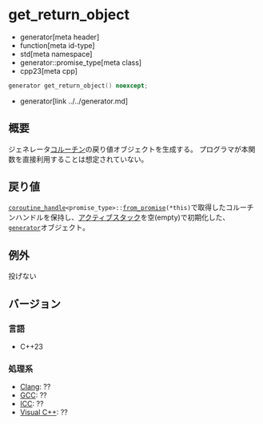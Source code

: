 # get_return_object
* generator[meta header]
* function[meta id-type]
* std[meta namespace]
* generator::promise_type[meta class]
* cpp23[meta cpp]

```cpp
generator get_return_object() noexcept;
```
* generator[link ../../generator.md]

## 概要
ジェネレータ[コルーチン](/lang/cpp20/coroutines.md)の戻り値オブジェクトを生成する。
プログラマが本関数を直接利用することは想定されていない。


## 戻り値
[`coroutine_handle`](/reference/coroutine/coroutine_handle.md)`<promise_type>::`[`from_promise`](/reference/coroutine/coroutine_handle/from_promise.md)`(*this)`で取得したコルーチンハンドルを保持し、[アクティブスタック](../../generator.md)を空(empty)で初期化した、[`generator`](../../generator.md)オブジェクト。


## 例外
投げない


## バージョン
### 言語
- C++23

### 処理系
- [Clang](/implementation.md#clang): ??
- [GCC](/implementation.md#gcc): ??
- [ICC](/implementation.md#icc): ??
- [Visual C++](/implementation.md#visual_cpp): ??
